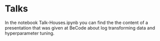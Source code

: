 # Talks

In the notebook Talk-Houses.ipynb you can find the the content of a presentation that was given at BeCode about log transforming data and hyperparameter tuning.
